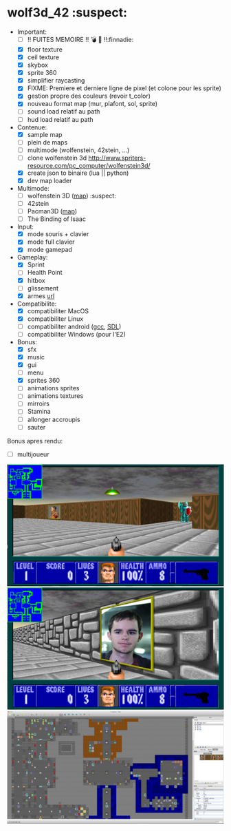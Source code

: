 # wolf3d_42 :suspect:

- Important:
  - [ ] :bangbang: FUITES MEMOIRE :bangbang: :bomb: :gun: :bangbang::finnadie:
  - [x] floor texture
  - [x] ceil texture
  - [x] skybox
  - [x] sprite 360
  - [x] simplifier raycasting
  - [x] FIXME: Premiere et derniere ligne de pixel (et colone pour les sprite)
  - [x] gestion propre des couleurs (revoir t_color)
  - [x] nouveau format map (mur, plafont, sol, sprite)
  - [ ] sound load relatif au path
  - [ ] hud load relatif au path
  
- Contenue:
  - [x] sample map
  - [ ] plein de maps
  - [ ] multimode (wolfenstein, 42stein, ...)
  - [ ] clone wolfenstein 3d http://www.spriters-resource.com/pc_computer/wolfenstein3d/
  - [x] create json to binaire (lua || python)
  - [x] dev map loader

- Multimode:
  - [ ] wolfenstein 3D ([map](http://www.playstationtrophies.org/forum/wolfenstein-3d/20241-level-key-locations-maps.html)) :suspect:
  - [ ] 42stein 
  - [ ] Pacman3D ([map](http://i190.photobucket.com/albums/z120/ccrv/img/pacman.jpg))
  - [ ] The Binding of Isaac
  
- Input:
  - [x] mode souris + clavier
  - [x] mode full clavier
  - [x] mode gamepad

- Gameplay:
  - [x] Sprint
  - [ ] Health Point
  - [x] hitbox
  - [ ] glissement
  - [x] armes [url](http://forum.zdoom.org/viewtopic.php?f=37&t=33996)

- Compatibilite:
  - [x] compatibiliter MacOS
  - [x] compatibiliter Linux
  - [ ] compatibiliter android ([gcc](https://play.google.com/store/apps/details?id=com.n0n3m4.gcc4droid), [SDL](https://play.google.com/store/apps/details?id=com.n0n3m4.droidsdl))
  - [ ] compatibiliter Windows (pour l'E2)

- Bonus:
  - [x] sfx
  - [x] music
  - [x] gui
  - [ ] menu
  - [x] sprites 360
  - [ ] animations sprites
  - [ ] animations textures
  - [ ] mirroirs
  - [ ] Stamina
  - [ ] allonger accroupis
  - [ ] sauter

Bonus apres rendu:
  - [ ] multijoueur

![alt tag](img/Screen%20Shot%202015-02-04%20at%2000.10.09.png)
![alt tag](img/Screen%20Shot%202015-02-04%20at%2000.08.51.png)
![alt tag](img/Screen%20Shot%202015-02-04%20at%2000.25.26.png)
